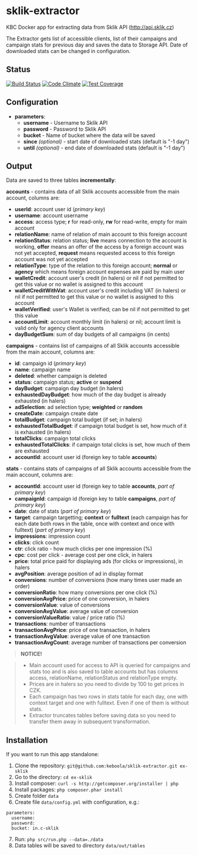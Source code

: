 # sklik-extractor
KBC Docker app for extracting data from Sklik API (http://api.sklik.cz)

The Extractor gets list of accessible clients, list of their campaigns and campaign stats for previous day and saves the data to Storage API. Date of downloaded stats can be changed in configuration.

## Status

[![Build Status](https://travis-ci.org/keboola/sklik-extractor.svg)](https://travis-ci.org/keboola/sklik-extractor) [![Code Climate](https://codeclimate.com/github/keboola/sklik-extractor/badges/gpa.svg)](https://codeclimate.com/github/keboola/sklik-extractor) [![Test Coverage](https://codeclimate.com/github/keboola/sklik-extractor/badges/coverage.svg)](https://codeclimate.com/github/keboola/sklik-extractor/coverage)

## Configuration

- **parameters**:
    - **username** - Username to Sklik API
    - **password** - Password to Sklik API
    - **bucket** - Name of bucket where the data will be saved
    - **since** *(optional)* - start date of downloaded stats (default is "-1 day")
    - **until** *(optional)* - end date of downloaded stats (default is "-1 day")

## Output

Data are saved to three tables **incrementally**:


**accounts** - contains data of all Sklik accounts accessible from the main account, columns are:

- **userId**: account user id (*primary key*)
- **username**: account username
- **access**: access type; **r** for read-only, **rw** for read-write, empty for main account
- **relationName**: name of relation of main account to this foreign account
- **relationStatus**: relation status; **live** means connection to the account is working, **offer** means an offer of the
    access by a foreign account was not yet accepted, **request** means requested access to this foreign account was not yet accepted
- **relationType**: type of the relation to this foreign account; **normal** or **agency** which means foreign account expenses are paid by main user
- **walletCredit**: account user's credit (in halers) or nil if not permitted to get this value or no wallet is assigned to this account
- **walletCreditWithVat**: account user's credit including VAT (in halers) or nil if not permitted to get this value or no wallet is assigned to this account
- **walletVerified**: user's Wallet is verified; can be nil if not permitted to get this value
- **accountLimit**: account monthly limit (in halers) or nil; account limit is valid only for agency client accounts
- **dayBudgetSum**: sum of day budgets of all campaigns (in cents)


**campaigns** - contains list of campaigns of all Sklik accounts accessible from the main account, columns are:

- **id**: campaign id (*primary key*)
- **name**: campaign name
- **deleted**: whether campaign is deleted
- **status**: campaign status; **active** or **suspend**
- **dayBudget**: campaign day budget (in halers)
- **exhaustedDayBudget**: how much of the day budget is already exhausted (in halers)
- **adSelection**: ad selection type; **weighted** or **random**
- **createDate**: campaign create date
- **totalBudget**: campaign total budget (if set; in halers)
- **exhaustedTotalBudget**: if campaign total budget is set, how much of it is exhausted (in halers)
- **totalClicks**: campaign total clicks
- **exhaustedTotalClicks**: if campaign total clicks is set, how much of them are exhausted
- **accountId**: account user id (foreign key to table **accounts**)


**stats** - contains stats of campaigns of all Sklik accounts accessible from the main account, columns are:

- **accountId**: account user id (foreign key to table **accounts**, *part of primary key*)
- **campaignId**: campaign id (foreign key to table **campaigns**, *part of primary key*)
- **date**: date of stats (*part of primary key*)
- **target**: campaign targetting; **context** or **fulltext** (each campaign has for each date both rows in the table, once with context and once with fulltext) (*part of primary key*)
- **impressions**: impression count
- **clicks**: click count
- **ctr**: click ratio - how much clicks per one impression (%)
- **cpc**: cost per click - average cost per one click, in halers
- **price**: total price paid for displaying ads (for clicks or impressions), in halers
- **avgPosition**: average position of ad in display format
- **conversions**: number of conversions (how many times user made an order)
- **conversionRatio**: how many conversions per one click (%)
- **conversionAvgPrice**: price of one conversion, in halers
- **conversionValue**: value of conversions
- **conversionAvgValue**: average value of conversion
- **conversionValueRatio**: value / price ratio (%)
- **transactions**: number of transactions
- **transactionAvgPrice**: price of one transaction, in halers
- **transactionAvgValue**: average value of one transaction
- **transactionAvgCount**: average number of transactions per conversion


> **NOTICE!**

> - Main account used for access to API is queried for campaigns and stats too and is also saved to table accounts but has columns access, relationName,
relationStatus and relationType empty.
> - Prices are in halers so you need to divide by 100 to get prices in CZK.
> - Each campaign has two rows in stats table for each day, one with context target and one with fulltext. Even if one of them is without stats.
> - Extractor truncates tables before saving data so you need to transfer them away in subsequent transformation.


## Installation

If you want to run this app standalone:
1) Clone the repository: `git@github.com:keboola/sklik-extractor.git ex-sklik`
2) Go to the directory: `cd ex-sklik`
3) Install composer: `curl -s http://getcomposer.org/installer | php`
4) Install packages: `php composer.phar install`
5) Create folder `data`
6) Create file `data/config.yml` with configuration, e.g.:
```
parameters:
  username:
  password:
  bucket: in.c-sklik
```
7) Run: `php src/run.php --data=./data`
8) Data tables will be saved to directory `data/out/tables`